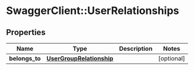 # SwaggerClient::UserRelationships

## Properties
Name | Type | Description | Notes
------------ | ------------- | ------------- | -------------
**belongs_to** | [**UserGroupRelationship**](UserGroupRelationship.md) |  | [optional] 

